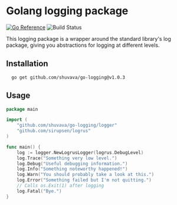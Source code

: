 # Golang logging package

[![Go Reference](https://pkg.go.dev/badge/github.com/shuvava/go-logging.svg)](https://pkg.go.dev/github.com/shuvava/go-logging)
![Build Status](https://github.com/shuvava/go-logging/actions/workflows/makefile.yml/badge.svg)

This logging package is a wrapper around the standard library's log package, giving you abstractions for logging at different levels.

## Installation

```shell
  go get github.com/shuvava/go-logging@v1.0.3
```

## Usage

```go
package main

import (
	"github.com/shuvava/go-logging/logger"
	"github.com/sirupsen/logrus"
)

func main() {
	log := logger.NewLogrusLogger(logrus.DebugLevel)
	log.Trace("Something very low level.")
	log.Debug("Useful debugging information.")
	log.Info("Something noteworthy happened!")
	log.Warn("You should probably take a look at this.")
	log.Error("Something failed but I'm not quitting.")
	// Calls os.Exit(1) after logging
	log.Fatal("Bye.")
}
```
